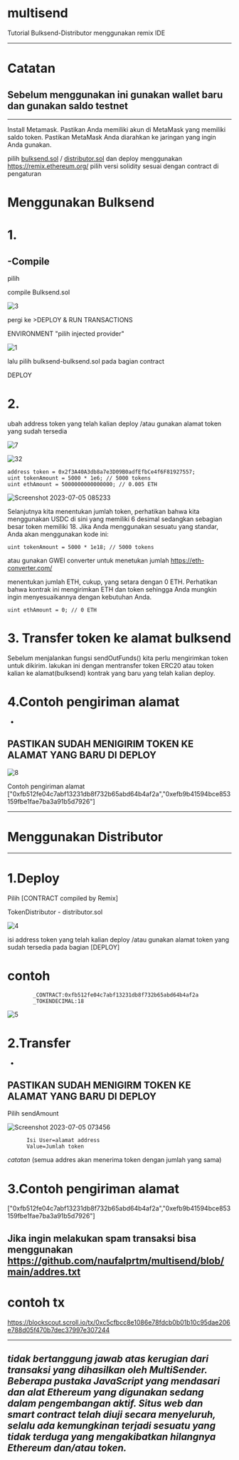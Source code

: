 # multisend

Tutorial Bulksend-Distributor menggunakan remix IDE

-----------------------------------------------------------------------------------------------------
# Catatan
Sebelum menggunakan ini gunakan wallet baru dan gunakan saldo testnet
-----------------------------------------------------------------------------------------------------
-----------------------------------------------------------------------------------------------------
Install Metamask.
Pastikan Anda memiliki akun di MetaMask yang memiliki saldo token.
Pastikan MetaMask Anda diarahkan ke jaringan yang ingin Anda gunakan.

pilih [bulksend.sol](https://github.com/naufalprtm/multisend/blob/main/bulksend.sol) / [distributor.sol](https://github.com/naufalprtm/multisend/blob/main/distributor.sol) dan deploy menggunakan https://remix.ethereum.org/
pilih versi solidity sesuai dengan contract di pengaturan



# Menggunakan Bulksend
# 1.

-Compile
-

pilih

compile Bulksend.sol

![3](https://github.com/naufalprtm/multisend/assets/103091329/2e3ef572-831b-4819-bc13-a205747fe156)





pergi ke >DEPLOY & RUN TRANSACTIONS

ENVIRONMENT  "pilih injected provider"


![1](https://github.com/naufalprtm/multisend/assets/103091329/2be9f183-02f7-498d-9c11-f4de1430932b)






lalu pilih bulksend-bulksend.sol pada bagian contract



DEPLOY

# 2.
ubah address token yang telah kalian deploy /atau gunakan alamat token yang sudah tersedia

![7](https://github.com/naufalprtm/multisend/assets/103091329/0f52a779-aa94-4063-806a-6a4dc7d103ce)


![32](https://github.com/naufalprtm/multisend/assets/103091329/0ed3645e-80f7-47cd-afcf-66ab601fb78f)


   
    address token = 0x2f3A40A3db8a7e3D09B0adfEfbCe4f6F81927557;
    uint tokenAmount = 5000 * 1e6; // 5000 tokens
    uint ethAmount = 5000000000000000; // 0.005 ETH

    
  ![Screenshot 2023-07-05 085233](https://github.com/naufalprtm/multisend/assets/103091329/7687792c-a773-4817-93a8-705082a26661)
  
  
Selanjutnya kita menentukan jumlah token, perhatikan bahwa kita menggunakan USDC di sini yang memiliki 6 desimal sedangkan sebagian besar token memiliki 18. Jika Anda menggunakan sesuatu yang standar, Anda akan menggunakan kode ini:


    uint tokenAmount = 5000 * 1e18; // 5000 tokens

atau gunakan GWEI converter untuk menetukan jumlah
https://eth-converter.com/

menentukan jumlah ETH, cukup, yang setara dengan 0 ETH. Perhatikan bahwa kontrak ini mengirimkan ETH dan token sehingga Anda mungkin ingin menyesuaikannya dengan kebutuhan Anda.

    uint ethAmount = 0; // 0 ETH

# 3. Transfer token ke alamat bulksend

Sebelum menjalankan fungsi sendOutFunds() kita perlu mengirimkan token untuk dikirim. lakukan ini dengan mentransfer token ERC20 atau token kalian ke alamat(bulksend) kontrak yang baru yang telah kalian deploy.

# 4.Contoh pengiriman alamat
-
PASTIKAN SUDAH MENIGIRIM TOKEN KE ALAMAT YANG BARU DI DEPLOY
-

![8](https://github.com/naufalprtm/multisend/assets/103091329/ed5e3d72-888d-45f5-b468-958cf5bcab9e)

Contoh pengiriman alamat
["0xfb512fe04c7abf13231db8f732b65abd64b4af2a","0xefb9b41594bce853159fbe1fae7ba3a91b5d7926"]

-----------------------------------------------------------------------------------------------------
# Menggunakan Distributor
-----------------------------------------------------------------------------------------------------
# 1.Deploy


Pilih [CONTRACT compiled by Remix]

TokenDistributor - distributor.sol

![4](https://github.com/naufalprtm/multisend/assets/103091329/8540b201-2283-434f-b893-95709fd20e3b)

isi address token yang telah kalian deploy /atau gunakan alamat token yang sudah tersedia
pada bagian [DEPLOY]  

#    contoh

            _CONTRACT:0xfb512fe04c7abf13231db8f732b65abd64b4af2a
            _TOKENDECIMAL:18
            
![5](https://github.com/naufalprtm/multisend/assets/103091329/e45645b4-13c8-432b-be27-ca39cbf8a1e6)



# 2.Transfer
-
PASTIKAN SUDAH MENIGIRM TOKEN KE ALAMAT YANG BARU DI DEPLOY
-


Pilih sendAmount 

![Screenshot 2023-07-05 073456](https://github.com/naufalprtm/multisend/assets/103091329/f060c866-73ff-4452-819d-59e8c21ffa83)

          Isi User=alamat address
          Value=Jumlah token

*catatan*
(semua addres akan menerima token dengan jumlah yang sama)





# 3.Contoh pengiriman alamat


["0xfb512fe04c7abf13231db8f732b65abd64b4af2a","0xefb9b41594bce853159fbe1fae7ba3a91b5d7926"]



Jika ingin melakukan spam transaksi bisa menggunakan https://github.com/naufalprtm/multisend/blob/main/addres.txt
-----------------------------------------------------------------------------------------------------

# contoh tx

https://blockscout.scroll.io/tx/0xc5cfbcc8e1086e78fdcb0b01b10c95dae206e788d05f470b7dec37997e307244

-----------------------------------------------------------------------------------------------------
*tidak bertanggung jawab atas kerugian dari transaksi yang dihasilkan oleh MultiSender. Beberapa pustaka JavaScript yang mendasari dan alat Ethereum yang digunakan sedang dalam pengembangan aktif. Situs web dan smart contract telah diuji secara menyeluruh, selalu ada kemungkinan terjadi sesuatu yang tidak terduga yang mengakibatkan hilangnya Ethereum dan/atau token.*
-----------------------------------------------------------------------------------------------------
